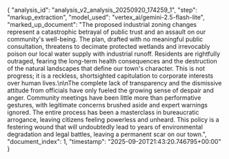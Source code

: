 {
  "analysis_id": "analysis_v2_analysis_20250920_174259_1",
  "step": "markup_extraction",
  "model_used": "vertex_ai/gemini-2.5-flash-lite",
  "marked_up_document": "The proposed industrial zoning changes represent a <negative>catastrophic betrayal of public trust</negative> and an <negative>assault on our community's well-being</negative>. The plan, drafted with <negative>no meaningful public consultation</negative>, <negative>threatens to decimate protected wetlands</negative> and <negative>irrevocably poison our local water supply</negative> with industrial runoff. Residents are <negative>rightfully outraged</negative>, <negative>fearing the long-term health consequences</negative> and the <negative>destruction of the natural landscapes</negative> that define our town's character. This is <negative>not progress</negative>; it is a <negative>reckless, shortsighted capitulation to corporate interests over human lives</negative>.\n\nThe <negative>complete lack of transparency</negative> and the <negative>dismissive attitude from officials</negative> have only fueled the <negative>growing sense of despair and anger</negative>. Community meetings have been little more than <negative>performative gestures</negative>, with <negative>legitimate concerns brushed aside</negative> and <negative>expert warnings ignored</negative>. The entire process has been a <negative>masterclass in bureaucratic arrogance</negative>, leaving citizens <negative>feeling powerless and unheard</negative>. This policy is a <negative>festering wound</negative> that will undoubtedly lead to <negative>years of environmental degradation</negative> and <negative>legal battles</negative>, leaving a <negative>permanent scar on our town</negative>.",
  "document_index": 1,
  "timestamp": "2025-09-20T21:43:20.746795+00:00"
}